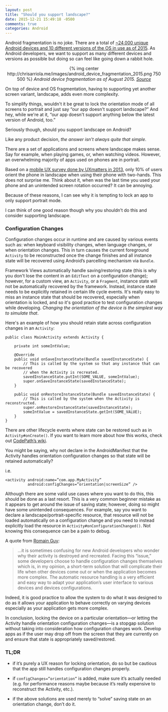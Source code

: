 ```yaml
---
layout: post
title: "Should you support landscape?"
date: 2015-12-21 15:49:18 -0500
comments: true
categories: Android
---
```

Android fragmentation is no joke. There are a total of [~24,000 unique Android devices and 10 different versions of the OS in use as of 2015](http://opensignal.com/reports/2015/08/android-fragmentation/). As Android developers, we want to support as many different devices and versions as possible but doing so can feel like going down a rabbit hole.

<div id="image" style="text-align:center; text-size:10px;">
{% img center http://chrisarriola.me/images/android_device_fragmentation_2015.png 750 500 %}
<i>Android device fragmentation as of August 2015. <a href="http://opensignal.com/reports/2015/08/android-fragmentation">Source</a></i>
</div>

On top of device and OS fragmentation, having to supporting yet another screen variant, landscape, adds even more complexity.

To simplify things, wouldn't it be great to lock the orientation mode of all screens to portrait and just say “our app doesn't support landscape?” And hey, while we're at it, “our app doesn't support anything below the latest version of Android, too.”

Seriously though, should you support landscape on Android?

Like any product decision, *the answer isn’t always quite that simple*.

There are a set of applications and screens where landscape makes sense. Say for example, when playing games, or, when watching videos. However, an overwhelming majority of apps used on phones are in portrait.

Based on a [mobile UX survey done by UXmatters in 2013](http://www.uxmatters.com/mt/archives/2013/02/how-do-users-really-hold-mobile-devices.php), only 10% of users orient the phone in landscape when using their phone with two-hands. This does not surprise me. Think about it, when was the last time you used your phone and an unintended screen rotation occurred? It can be annoying.

Because of these reasons, I can see why it is tempting to lock an app to only support portrait mode.

I can think of one good reason though why you shouldn’t do this and consider supporting landscape.

### Configuration Changes

Configuration changes occur in runtime and are caused by various events such as: when keyboard visibility changes, when language changes, or  when orientation changes. This in turn causes the current foreground `Activity` to be reconstructed once the change finishes and all instance state will be recovered using Android’s parcelling mechanism via `Bundle`.

Framework Views automatically handle saving/restoring state (this is why you don't lose the content in an `EditText` on a configuration change); however, for a custom view, an `Activity`, or a `Fragment`, instance state will not be automatically recovered by the framework. Instead, instance state needs to be explicitly retained in certain life cycle events. It's really easy to miss an instance state that should be recovered, especially when orientation is locked, and so it's good practice to test configuration changes while developing. *Changing the orientation of the device is the simplest way to simulate that*.

Here's an example of how you should retain state across configuration changes in an `Activity`:

```
public class MainActivity extends Activity {

    private int someIntValue;

    @Override
    public void onSaveInstanceState(Bundle savedInstanceState) {
        // This is called by the system so that any instance that can be recovered
        // when the Activity is recreated.
        savedInstanceState.putInt(SOME_VALUE, someIntValue);
        super.onSaveInstanceState(savedInstanceState);
    }

    public void onRestoreInstanceState(Bundle savedInstanceState) {
        // This is called by the system when the Activity is reconstructed.
        super.onRestoreInstanceState(savedInstanceState);
        someIntValue = savedInstanceState.getInt(SOME_VALUE);
    }
}
```

There are other lifecycle events where state can be restored such as in `Activity#onCreate()`. If you want to learn more about how this works, check out [CodePath’s wiki](https://guides.codepath.com/android/Handling-Configuration-Changes).

You might be saying, why not declare in the AndroidManifest that the Activity handles orientation configuration changes so that state will be retained automatically?

i.e. 

```
<activity android:name=”com.app.MyActivity”
          android:configChanges=”orientation|screenSize” />

```

Although there are some valid use cases where you want to do this, this should be done as a last resort. This is a very common beginner mistake as it appears to get around the issue of saving state; however, doing so might have some unintended consequences. For example, say you want to declare a landscape/portrait-specific resource, that resource will not be loaded automatically on a configuration change and you need to instead explicitly load the resource in `Activity#onConfigurationChanged()`. Not knowing this consequence can be a pain to debug.

A quote from [Romain Guy](http://www.curious-creature.com/):

> ...it is sometimes confusing for new Android developers who wonder why their activity is destroyed and recreated. Facing this “issue,” some developers choose to handle configuration changes themselves which is, in my opinion, a short-term solution that will complicate their life when other devices come out or when the application becomes more complex. The automatic resource handling is a very efficient and easy way to adapt your application’s user interface to various devices and devices configurations.

Indeed, it is good practice to allow the system to do what it was designed to do as it allows your application to behave correctly on varying devices especially as your application gets more complex.

In conclusion, locking the device on a particular orientation—or letting the Activity handle orientation configuration changes—is a stopgap solution without taking into consideration how configuration changes work. Develop apps as if the user may drop off from the screen that they are currently on and ensure that state is appropriately saved/restored.

### TL;DR
 * if it’s purely a UX reason for locking orientation, do so but be cautious that the app still handles configuration changes properly.
 
 * if `configChanges=”orientation”` is added, make sure it’s actually needed (e.g. for performance reasons maybe because it’s really expensive to reconstruct the Activity, etc.).
 
 * if the above solutions are used merely to “solve” saving state on an orientation change, don’t do it.
